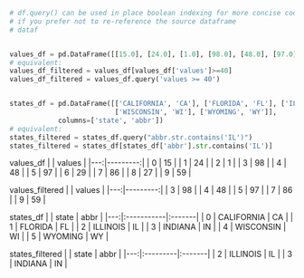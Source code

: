 ```python
# df.query() can be used in place boolean indexing for more concise code
# if you prefer not to re-reference the source dataframe
# dataf


values_df = pd.DataFrame([[15.0], [24.0], [1.0], [98.0], [48.0], [97.0], [29.0], [86.0], [27.0], [59.0]], columns=['values'])
# equivalent:
values_df_filtered = values_df[values_df['values']>=40]
values_df_filtered = values_df.query('values >= 40')


states_df = pd.DataFrame([['CALIFORNIA', 'CA'], ['FLORIDA', 'FL'], ['ILLINOIS', 'IL'], ['INDIANA', 'IN'], 
                          ['WISCONSIN', 'WI'], ['WYOMING', 'WY']],
            columns=['state', 'abbr'])
# equivalent:
states_filtered = states_df.query("abbr.str.contains('IL')")
states_filtered = states_df[states_df['abbr'].str.contains('IL')]
```

values_df
|    |   values |
|---:|---------:|
|  0 |       15 |
|  1 |       24 |
|  2 |        1 |
|  3 |       98 |
|  4 |       48 |
|  5 |       97 |
|  6 |       29 |
|  7 |       86 |
|  8 |       27 |
|  9 |       59 |

values_filtered
|    |   values |
|---:|---------:|
|  3 |       98 |
|  4 |       48 |
|  5 |       97 |
|  7 |       86 |
|  9 |       59 |

states_df
|    | state      | abbr   |
|---:|:-----------|:-------|
|  0 | CALIFORNIA | CA     |
|  1 | FLORIDA    | FL     |
|  2 | ILLINOIS   | IL     |
|  3 | INDIANA    | IN     |
|  4 | WISCONSIN  | WI     |
|  5 | WYOMING    | WY     |

states_filtered
|    | state    | abbr   |
|---:|:---------|:-------|
|  2 | ILLINOIS | IL     |
|  3 | INDIANA  | IN     |

